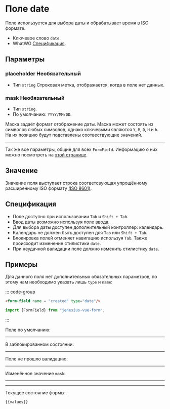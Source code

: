 <script setup>
import {FormField, Form, useFormValues} from '../../../src';

const form = new Form();
const values = useFormValues(form)

</script>

# Поле date

Поле используется для выбора даты и обрабатывает время в ISO формате.

- Ключевое слово `date`.
- WhatWG [Спецификация](https://html.spec.whatwg.org/multipage/input.html#date-state-(type=date)).

## Параметры

### placeholder <Badge type = "info">Необязательный</Badge>

- Тип `string`
Строковая метка, отображается, когда в поле нет данных.

### mask <Badge type = "info">Необязательный</Badge>

- Тип `string`.
- По умолчанию: `YYYY/MM/DD`.

Маска задаёт формат отображение даты. Маска может состоять из символов любых символов, однако 
ключевыми являются `Y`, `M`, `D`, `H` и `h`. На их позицию будут подставлены соотвествующие значений.

____ 

Так же все параметры, общие для всех `FormField`. Информацию о них можно посмотреть на [этой странице](./form-field.md#params).

## Значение

Значение поля выступает строка соответсвующая упрощённому расширенному
ISO формату [(ISO 8601)](https://en.wikipedia.org/wiki/ISO_8601).

## Спецификация

- Поле доступно при использовании `Tab` и `Shift + Tab`.
- Ввод даты возможно используя поле ввода.
- Для выбора даты доступен дополнительный контроллер: календарь.
- Календарь не должен быть доступен для `Tab` или `Shift + Tab`.
- Блокировка полей отменяет навигацию используя `Tab`.
  Также происходит изменение стилистики `date`.
- При неудачной валидации поле должно изменить стилистику `date`.

## Примеры

Для данного поля нет дополнительных обязательных параметров, по этому нам необходимо
указать лишь `type` и `name`:

::: code-group

```html
<form-field name = "created" type="date"/>
```

```ts
import {FormField} from "jenesius-vue-form";

```

:::

Поле по умолчанию:
<FormField  type = "date" name = "created" label = "Дата создания" />

____

В заблокированном состоянии:
<FormField disabled type = "date" name = "created" label = "Заблокированное" />

____

Поле не прошло валидацию:
<FormField :errors = "['Seleact this fields']" type = "date" name = "created" label = "С ошибкой" />

____

Изменённое значение `mask`:
<FormField mask = "YYYY_MM" type = "date" name = "deleted" label = "С переданными mask" />
_____


----
Текущее состояние формы:
```ts-vue
{{values}}
```
